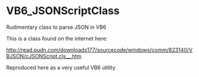 # VB6_JSONScriptClass
Rudimentary class to parse JSON in VB6

This is a class found on the internet here:

http://read.pudn.com/downloads177/sourcecode/windows/comm/823140/VBJSON/cJSONScript.cls__.htm

Reproduced here as a very useful VB6 utility
